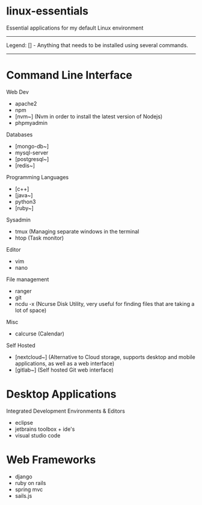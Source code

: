 # linux-essentials
Essential applications for my default Linux environment

___________________________________________________________________________
Legend: [] - Anything that needs to be installed using several commands. 
___________________________________________________________________________

# Command Line Interface


Web Dev

* apache2
* npm
* [nvm~] (Nvm in order to install the latest version of Nodejs)
* phpmyadmin

Databases

* [mongo-db~] 
* mysql-server
* [postgresql~]
* [redis~]

Programming Languages

* [c++]
* [java~]
* python3
* [ruby~]

Sysadmin

* tmux (Managing separate windows in the terminal
* htop (Task monitor)

Editor

* vim
* nano

File management

* ranger
* git
* ncdu -x (Ncurse Disk Utility, very useful for finding files that are taking a lot of space)

Misc

* calcurse (Calendar)

Self Hosted 

* [nextcloud~] (Alternative to Cloud storage, supports desktop and mobile applications, as well as a web interface)
* [gitlab~] (Self hosted Git web interface) 


# Desktop Applications

Integrated Development Environments & Editors

* eclipse
* jetbrains toolbox + ide's
* visual studio code



# Web Frameworks

* django
* ruby on rails
* spring mvc
* sails.js
